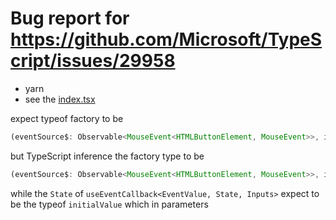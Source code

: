 # Bug report for https://github.com/Microsoft/TypeScript/issues/29958

- yarn
- see the [index.tsx](./index.tsx)

expect typeof factory to be
```ts
(eventSource$: Observable<MouseEvent<HTMLButtonElement, MouseEvent>>, inputs$: Observable<number[]>, state$: Observable<number>) => Observable<number>
```
but TypeScript inference the factory type to be
```ts
(eventSource$: Observable<MouseEvent<HTMLButtonElement, MouseEvent>>, inputs$: Observable<number[]>, state$: Observable<number[]>) => Observable<number[]>
```
while the `State` of `useEventCallback<EventValue, State, Inputs>` expect to be the typeof `initialValue` which in parameters
